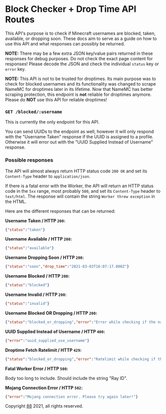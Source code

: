 # Block Checker + Drop Time API Routes
This API's purpose is to check if Minecraft usernames are blocked, taken, available, or dropping soon. These docs aim to serve as a guide on how to use this API and what responses can possibly be returned.

**NOTE:** There may be a few extra JSON key/value pairs returned in these responses for debug purposes. Do not check the exact page content for responses! Please decode the JSON and check the individual `status` key or `error` key.

**NOTE:** This API is not to be trusted for droptimes. Its main purpose was to check for blocked usernames and its functionality was changed to scrape NameMC for droptimes later in its lifetime. Now that NameMC has better scraping protection, this endpoint is **not** reliable for droptimes anymore. Please do **NOT** use this API for reliable droptimes!
  
### `GET /blocked/:username`

This is currently the only endpoint for this API.

You can send UUIDs to the endpoint as well, however it will only respond with the "Username Taken" response if the UUID is assigned to a profile. Otherwise it will error out with the "UUID Supplied Instead of Username" response.

### Possible responses

The API will almost always return HTTP status code `200 OK` and set its `Content-Type` header to `application/json`.

If there is a fatal error with the Worker, the API will return an HTTP status code in the `5xx` range, most probably `500`, and set its `Content-Type` header to `text/html`. The response will contain the string `Worker threw exception` in the HTML.

Here are the different responses that can be returned:

**Username Taken / HTTP `200`:**
```json
{"status":"taken"}
```

**Username Available / HTTP `200`:**
```json
{"status":"available"}
```

**Username Dropping Soon / HTTP `200`:**
```json
{"status":"soon","drop_time":"2021-03-03T16:07:17.000Z"}
```

**Username Blocked / HTTP `200`:**
```json
{"status":"blocked"}
```

**Username Invalid / HTTP `200`:**
```json
{"status":"invalid"}
```

**Username Blocked OR Dropping / HTTP `200`:**
```json
{"status":"blocked_or_dropping","error":"Error while checking if the name is dropping. Please try again later!"}
```

**UUID Supplied Instead of Username / HTTP `400`:**
```json
{"error":"uuid_supplied_use_username"}
```

**Droptime Fetch Ratelimit / HTTP `429`:**
```json
{"status":"blocked_or_dropping","error":"Ratelimit while checking if the name is dropping. Please try again later!"}
```

**Fatal Worker Error / HTTP `500`:**

Body too long to include. Should include the string "Ray ID".

**Mojang Connection Error / HTTP `502`:**
```json
{"error":"Mojang connection error. Please try again later!"}
```

Copyright [88](https://github.com/88) 2021, all rights reserved.
